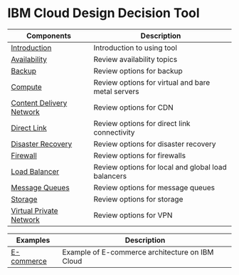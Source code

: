 # IBM Cloud Design Decision Tool

| Components | Description |
| --- | --- |
| [Introduction](intro.md) | Introduction to using tool |
| [Availability](availability.md) | Review availability topics |
| [Backup](backup.md) | Review options for backup |
| [Compute](compute.md) | Review options for virtual and bare metal servers |
| [Content Delivery Network](cdn.md) | Review options for CDN |
| [Direct Link](direct_link.md) | Review options for direct link connectivity |
| [Disaster Recovery](disaster_recovery.md) | Review options for disaster recovery |
| [Firewall](firewall.md) | Review options for firewalls |
| [Load Balancer](load_balancer.md) | Review options for local and global load balancers |
| [Message Queues](message_queues.md) | Review options for message queues |
| [Storage](storage.md) | Review options for storage |
| [Virtual Private Network](vpn.md) | Review options for VPN |

| Examples | Description |
| --- | --- |
| [E-commerce](ecommerce.md) | Example of E-commerce architecture on IBM Cloud |

